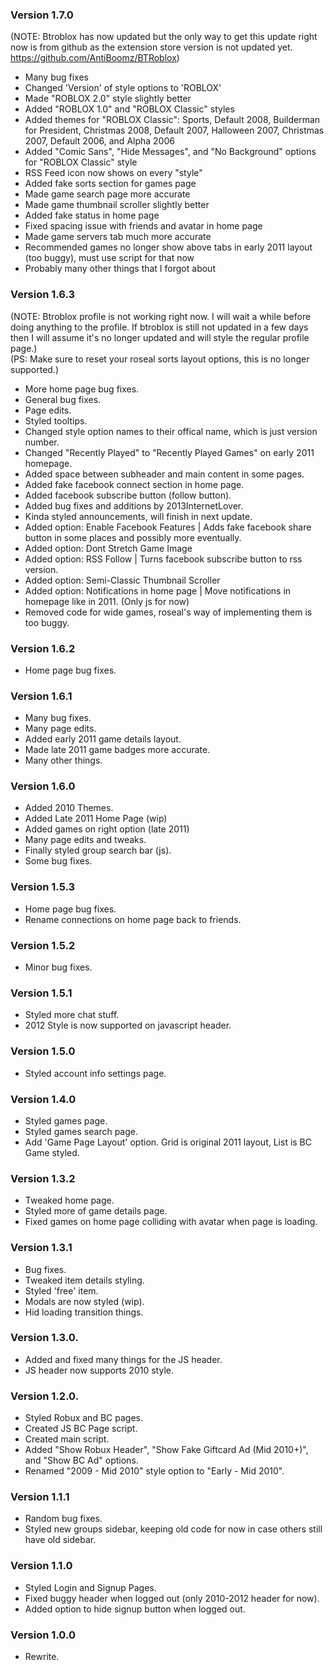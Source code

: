 ### Version 1.7.0
(NOTE: Btroblox has now updated but the only way to get this update right now is from github as the extension store version is not updated yet. https://github.com/AntiBoomz/BTRoblox)  
- Many bug fixes
- Changed 'Version' of style options to 'ROBLOX'
- Made "ROBLOX 2.0" style slightly better
- Added "ROBLOX 1.0" and "ROBLOX Classic" styles
- Added themes for "ROBLOX Classic": Sports, Default 2008, Builderman for President, Christmas 2008, Default 2007, Halloween 2007, Christmas 2007, Default 2006, and Alpha 2006
- Added "Comic Sans", "Hide Messages", and "No Background" options for "ROBLOX Classic" style
- RSS Feed icon now shows on every "style"
- Added fake sorts section for games page
- Made game search page more accurate
- Made game thumbnail scroller slightly better
- Added fake status in home page
- Fixed spacing issue with friends and avatar in home page
- Made game servers tab much more accurate
- Recommended games no longer show above tabs in early 2011 layout (too buggy), must use script for that now
- Probably many other things that I forgot about
### Version 1.6.3
(NOTE: Btroblox profile is not working right now. I will wait a while before doing anything to the profile. If btroblox is still not updated in a few days then I will assume it's no longer updated and will style the regular profile page.)  
(PS: Make sure to reset your roseal sorts layout options, this is no longer supported.)
- More home page bug fixes.
- General bug fixes.
- Page edits.
- Styled tooltips.
- Changed style option names to their offical name, which is just version number.
- Changed "Recently Played" to "Recently Played Games" on early 2011 homepage.
- Added space between subheader and main content in some pages.
- Added fake facebook connect section in home page.
- Added facebook subscribe button (follow button).
- Added bug fixes and additions by 2013InternetLover.
- Kinda styled announcements, will finish in next update.
- Added option: Enable Facebook Features | Adds fake facebook share button in some places and possibly more eventually.
- Added option: Dont Stretch Game Image
- Added option: RSS Follow | Turns facebook subscribe button to rss version.
- Added option: Semi-Classic Thumbnail Scroller
- Added option: Notifications in home page | Move notifications in homepage like in 2011. (Only js for now)
- Removed code for wide games, roseal's way of implementing them is too buggy.
### Version 1.6.2
- Home page bug fixes.
### Version 1.6.1
- Many bug fixes.
- Many page edits.
- Added early 2011 game details layout.
- Made late 2011 game badges more accurate.
- Many other things.
### Version 1.6.0
- Added 2010 Themes.
- Added Late 2011 Home Page (wip)
- Added games on right option (late 2011)
- Many page edits and tweaks.
- Finally styled group search bar (js).
- Some bug fixes.
### Version 1.5.3
- Home page bug fixes.
- Rename connections on home page back to friends.
### Version 1.5.2
- Minor bug fixes.
### Version 1.5.1
- Styled more chat stuff.
- 2012 Style is now supported on javascript header.
### Version 1.5.0
- Styled account info settings page.
### Version 1.4.0
- Styled games page.
- Styled games search page.
- Add 'Game Page Layout' option. Grid is original 2011 layout, List is BC Game styled.
### Version 1.3.2
- Tweaked home page.
- Styled more of game details page.
- Fixed games on home page colliding with avatar when page is loading.
### Version 1.3.1
- Bug fixes.
- Tweaked item details styling.
- Styled 'free' item.
- Modals are now styled (wip).
- Hid loading transition things.
### Version 1.3.0.
- Added and fixed many things for the JS header.
- JS header now supports 2010 style.
### Version 1.2.0.
- Styled Robux and BC pages.
- Created JS BC Page script.
- Created main script.
- Added "Show Robux Header", "Show Fake Giftcard Ad (Mid 2010+)", and "Show BC Ad" options.
- Renamed "2009 - Mid 2010" style option to "Early - Mid 2010".
### Version 1.1.1
- Random bug fixes.
- Styled new groups sidebar, keeping old code for now in case others still have old sidebar.
### Version 1.1.0
- Styled Login and Signup Pages.
- Fixed buggy header when logged out (only 2010-2012 header for now).
- Added option to hide signup button when logged out.
### Version 1.0.0
- Rewrite.

